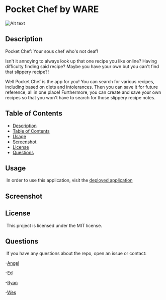 # Pocket Chef by WARE

![Alt text](https://img.shields.io/badge/License-MIT-brightgreen "MIT")

## Description

​Pocket Chef: Your sous chef who's not deaf!

Isn't it annoying to always look up that one recipe you like online? Having difficulty finding said recipe? Maybe you have your own but you can't find that slippery recipe?!

Well Pocket Chef is the app for you! You can search for various recipes, including based on diets and intolerances. Then you can save it for future reference, all in one place! Furthermore, you can create and save your own recipes so that you won't have to search for those slippery recipe notes.

## Table of Contents

- [Description](#description)
- [Table of Contents](#table-of-contents)
- [Usage](#usage)
- [Screenshot](#screenshot)
- [License](#license)
- [Questions](#questions)

## Usage

​
In order to use this application, visit the [deployed application]()
​

## Screenshot

## License

​
This project is licensed under the MIT license.
​

## Questions

​
If you have any questions about the repo, open an issue or contact:

-[Angel](https://github.com/angelpena619)

-[Ed](https://github.com/JEMinick)

-[Ryan](https://github.com/Damaximum)

-[Wes]()
